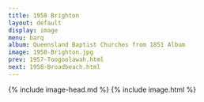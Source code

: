 ```yaml
---
title: 1958 Brighton
layout: default
display: image
menu: barq
album: Queensland Baptist Churches from 1851 Album
image: 1958-Brighton.jpg
prev: 1957-Toogoolawah.html
next: 1958-Broadbeach.html
---
```

{% include image-head.md %}
{% include image.html %}